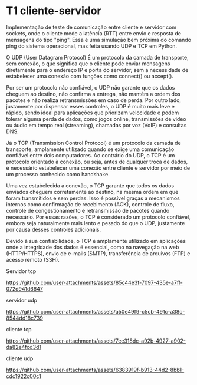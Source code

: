 # T1 cliente-servidor

Implementação de teste de comunicação entre cliente e servidor com sockets, onde o cliente mede a latência (RTT) entre envio e resposta de mensagens do tipo "ping". Essa é uma simulação bem próxima do comando ping do sistema operacional, mas feita usando UDP e TCP em Python.

O UDP (User Datagram Protocol) É um protocolo da camada de transporte, sem conexão, o que significa que o cliente pode enviar mensagens diretamente para o endereço IP e porta do servidor, sem a necessidade de estabelecer uma conexão com funções como connect() ou accept().

Por ser um protocolo não confiável, o UDP não garante que os dados cheguem ao destino, não confirma a entrega, não mantém a ordem dos pacotes e não realiza retransmissões em caso de perda. Por outro lado, justamente por dispensar esses controles, o UDP é muito mais leve e rápido, sendo ideal para aplicações que priorizam velocidade e podem tolerar alguma perda de dados, como jogos online, transmissões de vídeo ou áudio em tempo real (streaming), chamadas por voz (VoIP) e consultas DNS.

Já o TCP (Transmission Control Protocol) é um protocolo da camada de transporte, amplamente utilizado quando se exige uma comunicação confiável entre dois computadores. Ao contrário do UDP, o TCP é um protocolo orientado à conexão, ou seja, antes de qualquer troca de dados, é necessário estabelecer uma conexão entre cliente e servidor por meio de um processo conhecido como handshake.

Uma vez estabelecida a conexão, o TCP garante que todos os dados enviados cheguem corretamente ao destino, na mesma ordem em que foram transmitidos e sem perdas. Isso é possível graças a mecanismos internos como confirmação de recebimento (ACK), controle de fluxo, controle de congestionamento e retransmissão de pacotes quando necessário. Por essas razões, o TCP é considerado um protocolo confiável, embora seja naturalmente mais lento e pesado do que o UDP, justamente por causa desses controles adicionais.

Devido à sua confiabilidade, o TCP é amplamente utilizado em aplicações onde a integridade dos dados é essencial, como na navegação na web (HTTP/HTTPS), envio de e-mails (SMTP), transferência de arquivos (FTP) e acesso remoto (SSH).

Servidor tcp

https://github.com/user-attachments/assets/85c44e3f-7097-435e-a7ff-072d941d6647

servidor udp

https://github.com/user-attachments/assets/a50e49f9-c5cb-491c-a38c-8544dd18c739

cliente tcp

https://github.com/user-attachments/assets/7ee318dc-a92b-4927-a902-da82e4fcd3d1

cliente udp

https://github.com/user-attachments/assets/6383919f-b913-44d2-8bb1-cdc1922c00c1


